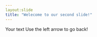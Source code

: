 ```yaml
---
layout:slide
title: "Welecome to our second slide!"
---
```

Your text
Use the left arrow to go back!
